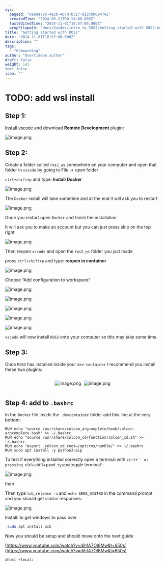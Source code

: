 ```yaml
---
sys:
  pageId: "89e0a78c-4e2b-4070-b327-d28cb0694742"
  createdTime: "2024-08-21T00:24:00.000Z"
  lastEditedTime: "2024-11-01T18:57:00.000Z"
  propFilepath: "docs/Guides/intro_to_ROS2/Getting started with ROS2.md"
title: "Getting started with ROS2"
date: "2024-11-01T18:57:00.000Z"
description: ""
tags:
  - "Onboarding"
author: "Overridden author"
draft: false
weight: 141
toc: false
icon: ""
---
```


# TODO: add wsl install

## Step 1:

[Install vscode](https://code.visualstudio.com/download) and download **Remote Development** plugin:

![image.png](https://prod-files-secure.s3.us-west-2.amazonaws.com/d518164a-d88e-44d1-a4ee-3adb3bd8bce0/efb52993-1881-4a40-b95e-6f020334f022/image.png?X-Amz-Algorithm=AWS4-HMAC-SHA256&X-Amz-Content-Sha256=UNSIGNED-PAYLOAD&X-Amz-Credential=ASIAZI2LB466T4TKKRPP%2F20250203%2Fus-west-2%2Fs3%2Faws4_request&X-Amz-Date=20250203T040946Z&X-Amz-Expires=3600&X-Amz-Security-Token=IQoJb3JpZ2luX2VjEPL%2F%2F%2F%2F%2F%2F%2F%2F%2F%2FwEaCXVzLXdlc3QtMiJHMEUCIQCxlCPOnNADvfQs%2BhAiO8TH8CWwOiWYfcJm0yzti20P8AIgI9%2FRq62NCmFTSNHpmZXPixS3ryYR2eMpGs5hjC%2BE5KkqiAQI%2B%2F%2F%2F%2F%2F%2F%2F%2F%2F%2F%2FARAAGgw2Mzc0MjMxODM4MDUiDBXtbi2lOXVAsXkq0ircA%2B56OyKrvuzvmAblhKQemHsl7I4ccmntertwqKWMYbIN61aqA3dTgRUqYtpCHrnnP5XuySrfLyIK54m6pTlNEJY0zjrFBccL3QvtfdN%2Bqx7GqXf43RP7v6Stgxr%2Blde7o90QuimkXBlBkZEU0kyqMeaXYVWXYCLwemXbAU1bONn40aQa5HNopurlk7gtEp%2F%2BDafvYDOE4y30mwiNgOFeyDhQnc%2Bj%2FIKJup%2FTINYn5k6IuZP268LnQbQZLZcULRkPLp1JooPB6inT%2Bo24kmgkjfbD6kAVHoe2Lt62qs7Sh6Jjy1vdrpUC5EDew9pHf6h3aEjy%2F8ACVUzCkA2X0YBXcUhSxeoK3Ri589Cp3R5XeniSADOMzmgZB80Obsr5jTFn%2FxQMULiCfXEYcRhEvunJdlh%2BjduZxURh7Ptu7oABACpKVZO0PoGDDY6AdNYJbjs%2FtmNEhYAOdDxN1qP9LERqhYGcfkfA%2FvRlpDzk4DqZDAhbEfkWhI82GuWMrkexK8WmSqjnSb6B0RLlFCLYlWhLTlRj56dDjiSt1rKCKJPzQmxuJAvmC6wzknSKRY2AsZu3%2FQzqiyKxD%2FWsnh00ElGjqYhMtwYh183FWCPy6QeN2JUQodnBxFvazb16I30lMLXAgL0GOqUBT2RTgY3VCq6l1e%2FjUb6cELC1dfBIzh2wAifG2o8yoquRMGOwGtL64rmW%2FtB7G7LL1qhRXJOldvcaR52CheX3VvPsaI%2FJcpdmsTEm3lxs12DvzjABxswxkMRBt%2BfH%2FawfoISTmQxZS9Y9cG8rEtysAQtz4gA7v2Gs1QkUJTxwvTMnwOwXbQkgJLp6G0b5qvlXRajMZceT2sqOGndopBECRpClnOqw&X-Amz-Signature=4f41d2b6079ce2869b27c9299dca84da95cad2ded60e194ecc996e181035eda4&X-Amz-SignedHeaders=host&x-id=GetObject)

## Step 2:

Create a folder called `ros2_ws` somewhere on your computer and open that folder in `vscode` by going to File → open folder 

`ctrl+shift+p` and type: **Install Docker**

![image.png](https://prod-files-secure.s3.us-west-2.amazonaws.com/d518164a-d88e-44d1-a4ee-3adb3bd8bce0/2269dc0e-1cd5-47ff-bceb-c04ad9b2eab0/image.png?X-Amz-Algorithm=AWS4-HMAC-SHA256&X-Amz-Content-Sha256=UNSIGNED-PAYLOAD&X-Amz-Credential=ASIAZI2LB466T4TKKRPP%2F20250203%2Fus-west-2%2Fs3%2Faws4_request&X-Amz-Date=20250203T040946Z&X-Amz-Expires=3600&X-Amz-Security-Token=IQoJb3JpZ2luX2VjEPL%2F%2F%2F%2F%2F%2F%2F%2F%2F%2FwEaCXVzLXdlc3QtMiJHMEUCIQCxlCPOnNADvfQs%2BhAiO8TH8CWwOiWYfcJm0yzti20P8AIgI9%2FRq62NCmFTSNHpmZXPixS3ryYR2eMpGs5hjC%2BE5KkqiAQI%2B%2F%2F%2F%2F%2F%2F%2F%2F%2F%2F%2FARAAGgw2Mzc0MjMxODM4MDUiDBXtbi2lOXVAsXkq0ircA%2B56OyKrvuzvmAblhKQemHsl7I4ccmntertwqKWMYbIN61aqA3dTgRUqYtpCHrnnP5XuySrfLyIK54m6pTlNEJY0zjrFBccL3QvtfdN%2Bqx7GqXf43RP7v6Stgxr%2Blde7o90QuimkXBlBkZEU0kyqMeaXYVWXYCLwemXbAU1bONn40aQa5HNopurlk7gtEp%2F%2BDafvYDOE4y30mwiNgOFeyDhQnc%2Bj%2FIKJup%2FTINYn5k6IuZP268LnQbQZLZcULRkPLp1JooPB6inT%2Bo24kmgkjfbD6kAVHoe2Lt62qs7Sh6Jjy1vdrpUC5EDew9pHf6h3aEjy%2F8ACVUzCkA2X0YBXcUhSxeoK3Ri589Cp3R5XeniSADOMzmgZB80Obsr5jTFn%2FxQMULiCfXEYcRhEvunJdlh%2BjduZxURh7Ptu7oABACpKVZO0PoGDDY6AdNYJbjs%2FtmNEhYAOdDxN1qP9LERqhYGcfkfA%2FvRlpDzk4DqZDAhbEfkWhI82GuWMrkexK8WmSqjnSb6B0RLlFCLYlWhLTlRj56dDjiSt1rKCKJPzQmxuJAvmC6wzknSKRY2AsZu3%2FQzqiyKxD%2FWsnh00ElGjqYhMtwYh183FWCPy6QeN2JUQodnBxFvazb16I30lMLXAgL0GOqUBT2RTgY3VCq6l1e%2FjUb6cELC1dfBIzh2wAifG2o8yoquRMGOwGtL64rmW%2FtB7G7LL1qhRXJOldvcaR52CheX3VvPsaI%2FJcpdmsTEm3lxs12DvzjABxswxkMRBt%2BfH%2FawfoISTmQxZS9Y9cG8rEtysAQtz4gA7v2Gs1QkUJTxwvTMnwOwXbQkgJLp6G0b5qvlXRajMZceT2sqOGndopBECRpClnOqw&X-Amz-Signature=01a3cd6e30915d6ed5b6b978f82c74e1fc5a79de01de4aa5cc7f94bdcd4e944b&X-Amz-SignedHeaders=host&x-id=GetObject)

The `Docker` install will take sometime and at the end it will ask you to restart

![image.png](https://prod-files-secure.s3.us-west-2.amazonaws.com/d518164a-d88e-44d1-a4ee-3adb3bd8bce0/ed233f78-be33-4b1f-b89c-9c346c0e961e/image.png?X-Amz-Algorithm=AWS4-HMAC-SHA256&X-Amz-Content-Sha256=UNSIGNED-PAYLOAD&X-Amz-Credential=ASIAZI2LB466T4TKKRPP%2F20250203%2Fus-west-2%2Fs3%2Faws4_request&X-Amz-Date=20250203T040946Z&X-Amz-Expires=3600&X-Amz-Security-Token=IQoJb3JpZ2luX2VjEPL%2F%2F%2F%2F%2F%2F%2F%2F%2F%2FwEaCXVzLXdlc3QtMiJHMEUCIQCxlCPOnNADvfQs%2BhAiO8TH8CWwOiWYfcJm0yzti20P8AIgI9%2FRq62NCmFTSNHpmZXPixS3ryYR2eMpGs5hjC%2BE5KkqiAQI%2B%2F%2F%2F%2F%2F%2F%2F%2F%2F%2F%2FARAAGgw2Mzc0MjMxODM4MDUiDBXtbi2lOXVAsXkq0ircA%2B56OyKrvuzvmAblhKQemHsl7I4ccmntertwqKWMYbIN61aqA3dTgRUqYtpCHrnnP5XuySrfLyIK54m6pTlNEJY0zjrFBccL3QvtfdN%2Bqx7GqXf43RP7v6Stgxr%2Blde7o90QuimkXBlBkZEU0kyqMeaXYVWXYCLwemXbAU1bONn40aQa5HNopurlk7gtEp%2F%2BDafvYDOE4y30mwiNgOFeyDhQnc%2Bj%2FIKJup%2FTINYn5k6IuZP268LnQbQZLZcULRkPLp1JooPB6inT%2Bo24kmgkjfbD6kAVHoe2Lt62qs7Sh6Jjy1vdrpUC5EDew9pHf6h3aEjy%2F8ACVUzCkA2X0YBXcUhSxeoK3Ri589Cp3R5XeniSADOMzmgZB80Obsr5jTFn%2FxQMULiCfXEYcRhEvunJdlh%2BjduZxURh7Ptu7oABACpKVZO0PoGDDY6AdNYJbjs%2FtmNEhYAOdDxN1qP9LERqhYGcfkfA%2FvRlpDzk4DqZDAhbEfkWhI82GuWMrkexK8WmSqjnSb6B0RLlFCLYlWhLTlRj56dDjiSt1rKCKJPzQmxuJAvmC6wzknSKRY2AsZu3%2FQzqiyKxD%2FWsnh00ElGjqYhMtwYh183FWCPy6QeN2JUQodnBxFvazb16I30lMLXAgL0GOqUBT2RTgY3VCq6l1e%2FjUb6cELC1dfBIzh2wAifG2o8yoquRMGOwGtL64rmW%2FtB7G7LL1qhRXJOldvcaR52CheX3VvPsaI%2FJcpdmsTEm3lxs12DvzjABxswxkMRBt%2BfH%2FawfoISTmQxZS9Y9cG8rEtysAQtz4gA7v2Gs1QkUJTxwvTMnwOwXbQkgJLp6G0b5qvlXRajMZceT2sqOGndopBECRpClnOqw&X-Amz-Signature=88746b73325445d0104c5a58f003b59460f6468578b696a5f223e94661d1132c&X-Amz-SignedHeaders=host&x-id=GetObject)

Once you restart open `Docker` and finish the installation

It will ask you to make an account but you can just press skip on the top right

![image.png](https://prod-files-secure.s3.us-west-2.amazonaws.com/d518164a-d88e-44d1-a4ee-3adb3bd8bce0/21010ad9-1659-4fd9-9f59-9932a09b2a3d/image.png?X-Amz-Algorithm=AWS4-HMAC-SHA256&X-Amz-Content-Sha256=UNSIGNED-PAYLOAD&X-Amz-Credential=ASIAZI2LB466T4TKKRPP%2F20250203%2Fus-west-2%2Fs3%2Faws4_request&X-Amz-Date=20250203T040946Z&X-Amz-Expires=3600&X-Amz-Security-Token=IQoJb3JpZ2luX2VjEPL%2F%2F%2F%2F%2F%2F%2F%2F%2F%2FwEaCXVzLXdlc3QtMiJHMEUCIQCxlCPOnNADvfQs%2BhAiO8TH8CWwOiWYfcJm0yzti20P8AIgI9%2FRq62NCmFTSNHpmZXPixS3ryYR2eMpGs5hjC%2BE5KkqiAQI%2B%2F%2F%2F%2F%2F%2F%2F%2F%2F%2F%2FARAAGgw2Mzc0MjMxODM4MDUiDBXtbi2lOXVAsXkq0ircA%2B56OyKrvuzvmAblhKQemHsl7I4ccmntertwqKWMYbIN61aqA3dTgRUqYtpCHrnnP5XuySrfLyIK54m6pTlNEJY0zjrFBccL3QvtfdN%2Bqx7GqXf43RP7v6Stgxr%2Blde7o90QuimkXBlBkZEU0kyqMeaXYVWXYCLwemXbAU1bONn40aQa5HNopurlk7gtEp%2F%2BDafvYDOE4y30mwiNgOFeyDhQnc%2Bj%2FIKJup%2FTINYn5k6IuZP268LnQbQZLZcULRkPLp1JooPB6inT%2Bo24kmgkjfbD6kAVHoe2Lt62qs7Sh6Jjy1vdrpUC5EDew9pHf6h3aEjy%2F8ACVUzCkA2X0YBXcUhSxeoK3Ri589Cp3R5XeniSADOMzmgZB80Obsr5jTFn%2FxQMULiCfXEYcRhEvunJdlh%2BjduZxURh7Ptu7oABACpKVZO0PoGDDY6AdNYJbjs%2FtmNEhYAOdDxN1qP9LERqhYGcfkfA%2FvRlpDzk4DqZDAhbEfkWhI82GuWMrkexK8WmSqjnSb6B0RLlFCLYlWhLTlRj56dDjiSt1rKCKJPzQmxuJAvmC6wzknSKRY2AsZu3%2FQzqiyKxD%2FWsnh00ElGjqYhMtwYh183FWCPy6QeN2JUQodnBxFvazb16I30lMLXAgL0GOqUBT2RTgY3VCq6l1e%2FjUb6cELC1dfBIzh2wAifG2o8yoquRMGOwGtL64rmW%2FtB7G7LL1qhRXJOldvcaR52CheX3VvPsaI%2FJcpdmsTEm3lxs12DvzjABxswxkMRBt%2BfH%2FawfoISTmQxZS9Y9cG8rEtysAQtz4gA7v2Gs1QkUJTxwvTMnwOwXbQkgJLp6G0b5qvlXRajMZceT2sqOGndopBECRpClnOqw&X-Amz-Signature=825cecb2d843a8a2d52b777af75365145a1117a0f4374c64cc5bd44f6d3d82b5&X-Amz-SignedHeaders=host&x-id=GetObject)

Then reopen `vscode` and open the `ros2_ws` folder you just made

press `ctrl+shift+p` and type: **reopen in container**

![image.png](https://prod-files-secure.s3.us-west-2.amazonaws.com/d518164a-d88e-44d1-a4ee-3adb3bd8bce0/4e93b8c2-41ad-488c-8095-c74205196118/image.png?X-Amz-Algorithm=AWS4-HMAC-SHA256&X-Amz-Content-Sha256=UNSIGNED-PAYLOAD&X-Amz-Credential=ASIAZI2LB466T4TKKRPP%2F20250203%2Fus-west-2%2Fs3%2Faws4_request&X-Amz-Date=20250203T040946Z&X-Amz-Expires=3600&X-Amz-Security-Token=IQoJb3JpZ2luX2VjEPL%2F%2F%2F%2F%2F%2F%2F%2F%2F%2FwEaCXVzLXdlc3QtMiJHMEUCIQCxlCPOnNADvfQs%2BhAiO8TH8CWwOiWYfcJm0yzti20P8AIgI9%2FRq62NCmFTSNHpmZXPixS3ryYR2eMpGs5hjC%2BE5KkqiAQI%2B%2F%2F%2F%2F%2F%2F%2F%2F%2F%2F%2FARAAGgw2Mzc0MjMxODM4MDUiDBXtbi2lOXVAsXkq0ircA%2B56OyKrvuzvmAblhKQemHsl7I4ccmntertwqKWMYbIN61aqA3dTgRUqYtpCHrnnP5XuySrfLyIK54m6pTlNEJY0zjrFBccL3QvtfdN%2Bqx7GqXf43RP7v6Stgxr%2Blde7o90QuimkXBlBkZEU0kyqMeaXYVWXYCLwemXbAU1bONn40aQa5HNopurlk7gtEp%2F%2BDafvYDOE4y30mwiNgOFeyDhQnc%2Bj%2FIKJup%2FTINYn5k6IuZP268LnQbQZLZcULRkPLp1JooPB6inT%2Bo24kmgkjfbD6kAVHoe2Lt62qs7Sh6Jjy1vdrpUC5EDew9pHf6h3aEjy%2F8ACVUzCkA2X0YBXcUhSxeoK3Ri589Cp3R5XeniSADOMzmgZB80Obsr5jTFn%2FxQMULiCfXEYcRhEvunJdlh%2BjduZxURh7Ptu7oABACpKVZO0PoGDDY6AdNYJbjs%2FtmNEhYAOdDxN1qP9LERqhYGcfkfA%2FvRlpDzk4DqZDAhbEfkWhI82GuWMrkexK8WmSqjnSb6B0RLlFCLYlWhLTlRj56dDjiSt1rKCKJPzQmxuJAvmC6wzknSKRY2AsZu3%2FQzqiyKxD%2FWsnh00ElGjqYhMtwYh183FWCPy6QeN2JUQodnBxFvazb16I30lMLXAgL0GOqUBT2RTgY3VCq6l1e%2FjUb6cELC1dfBIzh2wAifG2o8yoquRMGOwGtL64rmW%2FtB7G7LL1qhRXJOldvcaR52CheX3VvPsaI%2FJcpdmsTEm3lxs12DvzjABxswxkMRBt%2BfH%2FawfoISTmQxZS9Y9cG8rEtysAQtz4gA7v2Gs1QkUJTxwvTMnwOwXbQkgJLp6G0b5qvlXRajMZceT2sqOGndopBECRpClnOqw&X-Amz-Signature=7e9dda8835beafc6ab7dbacc789ba7e286525caabbeaa8698da7e33a09a59ec5&X-Amz-SignedHeaders=host&x-id=GetObject)

Choose “Add configuration to workspace”

![image.png](https://prod-files-secure.s3.us-west-2.amazonaws.com/d518164a-d88e-44d1-a4ee-3adb3bd8bce0/9560b282-5060-4989-ba37-97e7b2c22476/image.png?X-Amz-Algorithm=AWS4-HMAC-SHA256&X-Amz-Content-Sha256=UNSIGNED-PAYLOAD&X-Amz-Credential=ASIAZI2LB466T4TKKRPP%2F20250203%2Fus-west-2%2Fs3%2Faws4_request&X-Amz-Date=20250203T040946Z&X-Amz-Expires=3600&X-Amz-Security-Token=IQoJb3JpZ2luX2VjEPL%2F%2F%2F%2F%2F%2F%2F%2F%2F%2FwEaCXVzLXdlc3QtMiJHMEUCIQCxlCPOnNADvfQs%2BhAiO8TH8CWwOiWYfcJm0yzti20P8AIgI9%2FRq62NCmFTSNHpmZXPixS3ryYR2eMpGs5hjC%2BE5KkqiAQI%2B%2F%2F%2F%2F%2F%2F%2F%2F%2F%2F%2FARAAGgw2Mzc0MjMxODM4MDUiDBXtbi2lOXVAsXkq0ircA%2B56OyKrvuzvmAblhKQemHsl7I4ccmntertwqKWMYbIN61aqA3dTgRUqYtpCHrnnP5XuySrfLyIK54m6pTlNEJY0zjrFBccL3QvtfdN%2Bqx7GqXf43RP7v6Stgxr%2Blde7o90QuimkXBlBkZEU0kyqMeaXYVWXYCLwemXbAU1bONn40aQa5HNopurlk7gtEp%2F%2BDafvYDOE4y30mwiNgOFeyDhQnc%2Bj%2FIKJup%2FTINYn5k6IuZP268LnQbQZLZcULRkPLp1JooPB6inT%2Bo24kmgkjfbD6kAVHoe2Lt62qs7Sh6Jjy1vdrpUC5EDew9pHf6h3aEjy%2F8ACVUzCkA2X0YBXcUhSxeoK3Ri589Cp3R5XeniSADOMzmgZB80Obsr5jTFn%2FxQMULiCfXEYcRhEvunJdlh%2BjduZxURh7Ptu7oABACpKVZO0PoGDDY6AdNYJbjs%2FtmNEhYAOdDxN1qP9LERqhYGcfkfA%2FvRlpDzk4DqZDAhbEfkWhI82GuWMrkexK8WmSqjnSb6B0RLlFCLYlWhLTlRj56dDjiSt1rKCKJPzQmxuJAvmC6wzknSKRY2AsZu3%2FQzqiyKxD%2FWsnh00ElGjqYhMtwYh183FWCPy6QeN2JUQodnBxFvazb16I30lMLXAgL0GOqUBT2RTgY3VCq6l1e%2FjUb6cELC1dfBIzh2wAifG2o8yoquRMGOwGtL64rmW%2FtB7G7LL1qhRXJOldvcaR52CheX3VvPsaI%2FJcpdmsTEm3lxs12DvzjABxswxkMRBt%2BfH%2FawfoISTmQxZS9Y9cG8rEtysAQtz4gA7v2Gs1QkUJTxwvTMnwOwXbQkgJLp6G0b5qvlXRajMZceT2sqOGndopBECRpClnOqw&X-Amz-Signature=b98acb5c7e6b04f56843a7fda07775207016cf53b0dcf3255735f8c1b56b5cf5&X-Amz-SignedHeaders=host&x-id=GetObject)

![image.png](https://prod-files-secure.s3.us-west-2.amazonaws.com/d518164a-d88e-44d1-a4ee-3adb3bd8bce0/2ee63f81-886b-48e8-a553-dc6e5eac99e4/image.png?X-Amz-Algorithm=AWS4-HMAC-SHA256&X-Amz-Content-Sha256=UNSIGNED-PAYLOAD&X-Amz-Credential=ASIAZI2LB466T4TKKRPP%2F20250203%2Fus-west-2%2Fs3%2Faws4_request&X-Amz-Date=20250203T040946Z&X-Amz-Expires=3600&X-Amz-Security-Token=IQoJb3JpZ2luX2VjEPL%2F%2F%2F%2F%2F%2F%2F%2F%2F%2FwEaCXVzLXdlc3QtMiJHMEUCIQCxlCPOnNADvfQs%2BhAiO8TH8CWwOiWYfcJm0yzti20P8AIgI9%2FRq62NCmFTSNHpmZXPixS3ryYR2eMpGs5hjC%2BE5KkqiAQI%2B%2F%2F%2F%2F%2F%2F%2F%2F%2F%2F%2FARAAGgw2Mzc0MjMxODM4MDUiDBXtbi2lOXVAsXkq0ircA%2B56OyKrvuzvmAblhKQemHsl7I4ccmntertwqKWMYbIN61aqA3dTgRUqYtpCHrnnP5XuySrfLyIK54m6pTlNEJY0zjrFBccL3QvtfdN%2Bqx7GqXf43RP7v6Stgxr%2Blde7o90QuimkXBlBkZEU0kyqMeaXYVWXYCLwemXbAU1bONn40aQa5HNopurlk7gtEp%2F%2BDafvYDOE4y30mwiNgOFeyDhQnc%2Bj%2FIKJup%2FTINYn5k6IuZP268LnQbQZLZcULRkPLp1JooPB6inT%2Bo24kmgkjfbD6kAVHoe2Lt62qs7Sh6Jjy1vdrpUC5EDew9pHf6h3aEjy%2F8ACVUzCkA2X0YBXcUhSxeoK3Ri589Cp3R5XeniSADOMzmgZB80Obsr5jTFn%2FxQMULiCfXEYcRhEvunJdlh%2BjduZxURh7Ptu7oABACpKVZO0PoGDDY6AdNYJbjs%2FtmNEhYAOdDxN1qP9LERqhYGcfkfA%2FvRlpDzk4DqZDAhbEfkWhI82GuWMrkexK8WmSqjnSb6B0RLlFCLYlWhLTlRj56dDjiSt1rKCKJPzQmxuJAvmC6wzknSKRY2AsZu3%2FQzqiyKxD%2FWsnh00ElGjqYhMtwYh183FWCPy6QeN2JUQodnBxFvazb16I30lMLXAgL0GOqUBT2RTgY3VCq6l1e%2FjUb6cELC1dfBIzh2wAifG2o8yoquRMGOwGtL64rmW%2FtB7G7LL1qhRXJOldvcaR52CheX3VvPsaI%2FJcpdmsTEm3lxs12DvzjABxswxkMRBt%2BfH%2FawfoISTmQxZS9Y9cG8rEtysAQtz4gA7v2Gs1QkUJTxwvTMnwOwXbQkgJLp6G0b5qvlXRajMZceT2sqOGndopBECRpClnOqw&X-Amz-Signature=19197cb4a02d0c6589e2d12fb556ffa98ba74c685112c2af050178ae58a5111f&X-Amz-SignedHeaders=host&x-id=GetObject)

![image.png](https://prod-files-secure.s3.us-west-2.amazonaws.com/d518164a-d88e-44d1-a4ee-3adb3bd8bce0/ae1580b2-b048-407e-aed9-b584224a7a04/image.png?X-Amz-Algorithm=AWS4-HMAC-SHA256&X-Amz-Content-Sha256=UNSIGNED-PAYLOAD&X-Amz-Credential=ASIAZI2LB466T4TKKRPP%2F20250203%2Fus-west-2%2Fs3%2Faws4_request&X-Amz-Date=20250203T040946Z&X-Amz-Expires=3600&X-Amz-Security-Token=IQoJb3JpZ2luX2VjEPL%2F%2F%2F%2F%2F%2F%2F%2F%2F%2FwEaCXVzLXdlc3QtMiJHMEUCIQCxlCPOnNADvfQs%2BhAiO8TH8CWwOiWYfcJm0yzti20P8AIgI9%2FRq62NCmFTSNHpmZXPixS3ryYR2eMpGs5hjC%2BE5KkqiAQI%2B%2F%2F%2F%2F%2F%2F%2F%2F%2F%2F%2FARAAGgw2Mzc0MjMxODM4MDUiDBXtbi2lOXVAsXkq0ircA%2B56OyKrvuzvmAblhKQemHsl7I4ccmntertwqKWMYbIN61aqA3dTgRUqYtpCHrnnP5XuySrfLyIK54m6pTlNEJY0zjrFBccL3QvtfdN%2Bqx7GqXf43RP7v6Stgxr%2Blde7o90QuimkXBlBkZEU0kyqMeaXYVWXYCLwemXbAU1bONn40aQa5HNopurlk7gtEp%2F%2BDafvYDOE4y30mwiNgOFeyDhQnc%2Bj%2FIKJup%2FTINYn5k6IuZP268LnQbQZLZcULRkPLp1JooPB6inT%2Bo24kmgkjfbD6kAVHoe2Lt62qs7Sh6Jjy1vdrpUC5EDew9pHf6h3aEjy%2F8ACVUzCkA2X0YBXcUhSxeoK3Ri589Cp3R5XeniSADOMzmgZB80Obsr5jTFn%2FxQMULiCfXEYcRhEvunJdlh%2BjduZxURh7Ptu7oABACpKVZO0PoGDDY6AdNYJbjs%2FtmNEhYAOdDxN1qP9LERqhYGcfkfA%2FvRlpDzk4DqZDAhbEfkWhI82GuWMrkexK8WmSqjnSb6B0RLlFCLYlWhLTlRj56dDjiSt1rKCKJPzQmxuJAvmC6wzknSKRY2AsZu3%2FQzqiyKxD%2FWsnh00ElGjqYhMtwYh183FWCPy6QeN2JUQodnBxFvazb16I30lMLXAgL0GOqUBT2RTgY3VCq6l1e%2FjUb6cELC1dfBIzh2wAifG2o8yoquRMGOwGtL64rmW%2FtB7G7LL1qhRXJOldvcaR52CheX3VvPsaI%2FJcpdmsTEm3lxs12DvzjABxswxkMRBt%2BfH%2FawfoISTmQxZS9Y9cG8rEtysAQtz4gA7v2Gs1QkUJTxwvTMnwOwXbQkgJLp6G0b5qvlXRajMZceT2sqOGndopBECRpClnOqw&X-Amz-Signature=93ae84f075462aa20a961b43214173a8825c6c8939d1b02c0cdbe7775d91c994&X-Amz-SignedHeaders=host&x-id=GetObject)

![image.png](https://prod-files-secure.s3.us-west-2.amazonaws.com/d518164a-d88e-44d1-a4ee-3adb3bd8bce0/53255b28-f75e-430f-b9e3-c0ac8577e42b/image.png?X-Amz-Algorithm=AWS4-HMAC-SHA256&X-Amz-Content-Sha256=UNSIGNED-PAYLOAD&X-Amz-Credential=ASIAZI2LB466T4TKKRPP%2F20250203%2Fus-west-2%2Fs3%2Faws4_request&X-Amz-Date=20250203T040946Z&X-Amz-Expires=3600&X-Amz-Security-Token=IQoJb3JpZ2luX2VjEPL%2F%2F%2F%2F%2F%2F%2F%2F%2F%2FwEaCXVzLXdlc3QtMiJHMEUCIQCxlCPOnNADvfQs%2BhAiO8TH8CWwOiWYfcJm0yzti20P8AIgI9%2FRq62NCmFTSNHpmZXPixS3ryYR2eMpGs5hjC%2BE5KkqiAQI%2B%2F%2F%2F%2F%2F%2F%2F%2F%2F%2F%2FARAAGgw2Mzc0MjMxODM4MDUiDBXtbi2lOXVAsXkq0ircA%2B56OyKrvuzvmAblhKQemHsl7I4ccmntertwqKWMYbIN61aqA3dTgRUqYtpCHrnnP5XuySrfLyIK54m6pTlNEJY0zjrFBccL3QvtfdN%2Bqx7GqXf43RP7v6Stgxr%2Blde7o90QuimkXBlBkZEU0kyqMeaXYVWXYCLwemXbAU1bONn40aQa5HNopurlk7gtEp%2F%2BDafvYDOE4y30mwiNgOFeyDhQnc%2Bj%2FIKJup%2FTINYn5k6IuZP268LnQbQZLZcULRkPLp1JooPB6inT%2Bo24kmgkjfbD6kAVHoe2Lt62qs7Sh6Jjy1vdrpUC5EDew9pHf6h3aEjy%2F8ACVUzCkA2X0YBXcUhSxeoK3Ri589Cp3R5XeniSADOMzmgZB80Obsr5jTFn%2FxQMULiCfXEYcRhEvunJdlh%2BjduZxURh7Ptu7oABACpKVZO0PoGDDY6AdNYJbjs%2FtmNEhYAOdDxN1qP9LERqhYGcfkfA%2FvRlpDzk4DqZDAhbEfkWhI82GuWMrkexK8WmSqjnSb6B0RLlFCLYlWhLTlRj56dDjiSt1rKCKJPzQmxuJAvmC6wzknSKRY2AsZu3%2FQzqiyKxD%2FWsnh00ElGjqYhMtwYh183FWCPy6QeN2JUQodnBxFvazb16I30lMLXAgL0GOqUBT2RTgY3VCq6l1e%2FjUb6cELC1dfBIzh2wAifG2o8yoquRMGOwGtL64rmW%2FtB7G7LL1qhRXJOldvcaR52CheX3VvPsaI%2FJcpdmsTEm3lxs12DvzjABxswxkMRBt%2BfH%2FawfoISTmQxZS9Y9cG8rEtysAQtz4gA7v2Gs1QkUJTxwvTMnwOwXbQkgJLp6G0b5qvlXRajMZceT2sqOGndopBECRpClnOqw&X-Amz-Signature=cfc444a7f4cf2d68edf783f782ff187318238b40f1f7c4f805ec7ec268642c8b&X-Amz-SignedHeaders=host&x-id=GetObject)

![image.png](https://prod-files-secure.s3.us-west-2.amazonaws.com/d518164a-d88e-44d1-a4ee-3adb3bd8bce0/7c562767-5af9-4ffb-97d1-327bcdf4ee00/image.png?X-Amz-Algorithm=AWS4-HMAC-SHA256&X-Amz-Content-Sha256=UNSIGNED-PAYLOAD&X-Amz-Credential=ASIAZI2LB466T4TKKRPP%2F20250203%2Fus-west-2%2Fs3%2Faws4_request&X-Amz-Date=20250203T040946Z&X-Amz-Expires=3600&X-Amz-Security-Token=IQoJb3JpZ2luX2VjEPL%2F%2F%2F%2F%2F%2F%2F%2F%2F%2FwEaCXVzLXdlc3QtMiJHMEUCIQCxlCPOnNADvfQs%2BhAiO8TH8CWwOiWYfcJm0yzti20P8AIgI9%2FRq62NCmFTSNHpmZXPixS3ryYR2eMpGs5hjC%2BE5KkqiAQI%2B%2F%2F%2F%2F%2F%2F%2F%2F%2F%2F%2FARAAGgw2Mzc0MjMxODM4MDUiDBXtbi2lOXVAsXkq0ircA%2B56OyKrvuzvmAblhKQemHsl7I4ccmntertwqKWMYbIN61aqA3dTgRUqYtpCHrnnP5XuySrfLyIK54m6pTlNEJY0zjrFBccL3QvtfdN%2Bqx7GqXf43RP7v6Stgxr%2Blde7o90QuimkXBlBkZEU0kyqMeaXYVWXYCLwemXbAU1bONn40aQa5HNopurlk7gtEp%2F%2BDafvYDOE4y30mwiNgOFeyDhQnc%2Bj%2FIKJup%2FTINYn5k6IuZP268LnQbQZLZcULRkPLp1JooPB6inT%2Bo24kmgkjfbD6kAVHoe2Lt62qs7Sh6Jjy1vdrpUC5EDew9pHf6h3aEjy%2F8ACVUzCkA2X0YBXcUhSxeoK3Ri589Cp3R5XeniSADOMzmgZB80Obsr5jTFn%2FxQMULiCfXEYcRhEvunJdlh%2BjduZxURh7Ptu7oABACpKVZO0PoGDDY6AdNYJbjs%2FtmNEhYAOdDxN1qP9LERqhYGcfkfA%2FvRlpDzk4DqZDAhbEfkWhI82GuWMrkexK8WmSqjnSb6B0RLlFCLYlWhLTlRj56dDjiSt1rKCKJPzQmxuJAvmC6wzknSKRY2AsZu3%2FQzqiyKxD%2FWsnh00ElGjqYhMtwYh183FWCPy6QeN2JUQodnBxFvazb16I30lMLXAgL0GOqUBT2RTgY3VCq6l1e%2FjUb6cELC1dfBIzh2wAifG2o8yoquRMGOwGtL64rmW%2FtB7G7LL1qhRXJOldvcaR52CheX3VvPsaI%2FJcpdmsTEm3lxs12DvzjABxswxkMRBt%2BfH%2FawfoISTmQxZS9Y9cG8rEtysAQtz4gA7v2Gs1QkUJTxwvTMnwOwXbQkgJLp6G0b5qvlXRajMZceT2sqOGndopBECRpClnOqw&X-Amz-Signature=7d3c55a2c99378cd4ddd0ac048e1a69fafca60cc74b1394609267e91809e6f80&X-Amz-SignedHeaders=host&x-id=GetObject)

`vscode` will now install `ROS2` onto your computer so this may take some time.

## Step 3:

Once `ROS2` has installed inside your `dev-container` I recommend you install these two plugins:

<div style="display: flex;flex-direction: row; column-gap:10px; max-width: 630px;justify-content: center;">
<div>

![image.png](https://prod-files-secure.s3.us-west-2.amazonaws.com/d518164a-d88e-44d1-a4ee-3adb3bd8bce0/3fc3d550-5a54-4ba1-ba6b-faa01cdb7369/image.png?X-Amz-Algorithm=AWS4-HMAC-SHA256&X-Amz-Content-Sha256=UNSIGNED-PAYLOAD&X-Amz-Credential=ASIAZI2LB466RSZQUCJS%2F20250203%2Fus-west-2%2Fs3%2Faws4_request&X-Amz-Date=20250203T040948Z&X-Amz-Expires=3600&X-Amz-Security-Token=IQoJb3JpZ2luX2VjEPL%2F%2F%2F%2F%2F%2F%2F%2F%2F%2FwEaCXVzLXdlc3QtMiJHMEUCIQDMrQTzZvUrFLEtLPDler8ckRDaDEJa2%2BXl7ILDvwOioQIgfu99EnfmAxbFuqp7JjEFqUg9UQQ1RiWR3aErWaJYm2kqiAQI%2B%2F%2F%2F%2F%2F%2F%2F%2F%2F%2F%2FARAAGgw2Mzc0MjMxODM4MDUiDLeK3BniuNUwsGLLzSrcA1WqKY6EgJpgVNgtZWD0STmC87giKHQFA9ZUKfz4q8Hp7gkmy0jaqOeAzUrm%2Bd3F8M7VoIUj8o1ysd03erURkUnaxGxM3IfKpe8DJ01Kpiew0J4ZJVA6REH0f4u9KMwmkc%2Bt3tsrrc8%2Fe506k%2BTJvii%2BPxKH3eeLYzweI0znpFM2XRmVwnwUDZzlMz5fWfSXj5EXOmQydRn%2FTrkmTmRLPFDh4btgoRxfoc%2FoTXH5s3ghq9UVcAIbbJShy1Kyf8XA1lyTg1H7g9F9oJdvdwXVYnDyaD%2FQMCL7yFHqAywRiGbZflN8t7Aqnb14%2FQr%2BQVrpxg78053A9psN1LScGNfHKaQL7cOGCDNhHry5ADnnm8T3T9mNhyq4B2bdcAVZokhzaiPfpC6hCfxTC4nZl4WxdM4W13ND5jTfQtk%2B9pCwByYIPWYkIcCFZX09O5y5x3mJxairTxMPpAD9XCkQLYoPTWyY5iHCIdjecxtHQ%2BvhovINTbbqiHr4rZ6QM9%2BywjDm6TMBS2uvQClaI2gveCnHAWnOeeYeScts8Q7OuWVRmiO4yx%2F7JxkhL4fyeOcQRnkpsNiYgnduYigAf5N5i1%2BmDi9VPHE00%2BHjpWV%2FUJeTdtrJXCxqAI%2BCMhxK7qO5MLbAgL0GOqUBjEiBWp2daEb76THthxtAHZCCB1GBYRBzMrFwWr2uiC23odxyEVy%2FcF%2BXLiOkel7EmB6Ru%2B87X3y9jGYCebSkxoWmAXD5Mu7UXX4lV0DnCT5rMZTMyLkKaRhwnM6Zg8MMIpJ%2Fz8IKcr9agtZoVq3Iy%2BW%2FOvHr13KOmNdHqwg6RQ1PvhxJCsP0AUP3zsTnkkGttkeI3AavGsZFDpeR9UUBQSYNx7E0&X-Amz-Signature=224dd3961fc9dc2bceb97c6cd03fcae8be0ca994110cde119e20f7ac8434a2c9&X-Amz-SignedHeaders=host&x-id=GetObject)

</div>
<div>

![image.png](https://prod-files-secure.s3.us-west-2.amazonaws.com/d518164a-d88e-44d1-a4ee-3adb3bd8bce0/d994cc66-13c2-4093-a5a3-f84cf4601a82/image.png?X-Amz-Algorithm=AWS4-HMAC-SHA256&X-Amz-Content-Sha256=UNSIGNED-PAYLOAD&X-Amz-Credential=ASIAZI2LB4667EZ24GY2%2F20250203%2Fus-west-2%2Fs3%2Faws4_request&X-Amz-Date=20250203T040948Z&X-Amz-Expires=3600&X-Amz-Security-Token=IQoJb3JpZ2luX2VjEPL%2F%2F%2F%2F%2F%2F%2F%2F%2F%2FwEaCXVzLXdlc3QtMiJHMEUCIQCGAPp0TRI58ucBNnkx4z2JIjADFkH8Idkdu6ygqZlH4wIgYrWSJIsrEjb9VdTOSvdN2Zm%2B4%2BftgCTrtj5B2OvtTBoqiAQI%2B%2F%2F%2F%2F%2F%2F%2F%2F%2F%2F%2FARAAGgw2Mzc0MjMxODM4MDUiDPYf9GqhVlA8ACI%2BPCrcA2gthV7SmmJMm2f2qtbofdL%2FT4aiSlAeAnk8gUZTvUFkhnPZX4%2FqRZXUka8rBms2xsl%2BqGG8eDR4rYMBvFZcTguIX3fKfX0GFsG%2F8m58CJBSfP9Y9m6LjEV4pQcQE5hLnVX43yv4xviph3sIPWBDkVmDjkHP1dpSwlVo%2BLc0YvIj3GzsP01YzT6A9gJGzpeivyIKQ1km6EPrJ%2F9KHoLBB74md12ZldJDAieWR9mDoVzr5gdhwThn8%2FSx5HSSuhgcYcABOReYqO09NTDlopUtIBf6YTWyZPGIU7g1kndJKuSNG26rf5AYzb6McseOdRmQ%2Ff5kvV6wkIaaguNrvV2457wz1u58QzmkKgfaLn5FzohT%2Fnt05rnN52Iv4t2oi6%2FCsgsPzl96pL6pIr3AVuL28N%2B%2BVHxLQz8E9Xghe7%2FMgypHu2aRvz4XGEAlMq4JCA30iod8pzabDt7zuMucYTiTVx8Vch55Rgcnr4NOFe4QOz7U%2FMmTJP%2FRvhXN7IjBRZm%2Bbjl6DNksea2DclbWtlRndWy8COfTxc3RAra2m2u0Lw68urx4vSrIwAhAB6w8uadmdULPYtYdxTe%2BuatsBdu8wYYEvbdkvbbM5heqbisrxLvF77HyI2%2F2AK7mLpD3MJzBgL0GOqUB6ZBGDZAEgcW9X%2Fba3JpKnLeCXTRyxVK%2BtZGCPpEnV6tj8tPu6ca4AR1hRV1WsiER0%2BbmJQCy8ilZrRTuWgNw51FI5ylnzQ6Qo3pzocjX0gb1Vw7UOyMr8%2FN3DwFGJrceT%2F1K6soDGN7mbh81z7GBBqi3QRZgpoloperfqfhnKYocVa5sF85Gam%2FLELp2azYpt4iqdlmptvqxMEiPJdY67Ea4dWbh&X-Amz-Signature=e387f46f46df05bceaeb0da4824ad7d642dd42c833ba52295e6ce22485247d45&X-Amz-SignedHeaders=host&x-id=GetObject)

</div>
</div>

## Step 4: add to `.bashrc`

In the `Docker` file inside the `.devcontainer` folder add this line at the very bottom: 

```docker
RUN echo "source /usr/share/colcon_argcomplete/hook/colcon-argcomplete.bash" >> ~/.bashrc
RUN echo "source /usr/share/colcon_cd/function/colcon_cd.sh" >> ~/.bashrc
RUN echo "export _colcon_cd_root=/opt/ros/humble/" >> ~/.bashrc
RUN sudo apt install -y python3-pip 
```

To test if everything installed correctly open a terminal with `ctrl+`` or pressing `ctrl+shift+p` and typing `toggle terminal`:

![image.png](https://prod-files-secure.s3.us-west-2.amazonaws.com/d518164a-d88e-44d1-a4ee-3adb3bd8bce0/6a4943d8-b04e-4c02-9a58-775f3384d1a5/image.png?X-Amz-Algorithm=AWS4-HMAC-SHA256&X-Amz-Content-Sha256=UNSIGNED-PAYLOAD&X-Amz-Credential=ASIAZI2LB466T4TKKRPP%2F20250203%2Fus-west-2%2Fs3%2Faws4_request&X-Amz-Date=20250203T040946Z&X-Amz-Expires=3600&X-Amz-Security-Token=IQoJb3JpZ2luX2VjEPL%2F%2F%2F%2F%2F%2F%2F%2F%2F%2FwEaCXVzLXdlc3QtMiJHMEUCIQCxlCPOnNADvfQs%2BhAiO8TH8CWwOiWYfcJm0yzti20P8AIgI9%2FRq62NCmFTSNHpmZXPixS3ryYR2eMpGs5hjC%2BE5KkqiAQI%2B%2F%2F%2F%2F%2F%2F%2F%2F%2F%2F%2FARAAGgw2Mzc0MjMxODM4MDUiDBXtbi2lOXVAsXkq0ircA%2B56OyKrvuzvmAblhKQemHsl7I4ccmntertwqKWMYbIN61aqA3dTgRUqYtpCHrnnP5XuySrfLyIK54m6pTlNEJY0zjrFBccL3QvtfdN%2Bqx7GqXf43RP7v6Stgxr%2Blde7o90QuimkXBlBkZEU0kyqMeaXYVWXYCLwemXbAU1bONn40aQa5HNopurlk7gtEp%2F%2BDafvYDOE4y30mwiNgOFeyDhQnc%2Bj%2FIKJup%2FTINYn5k6IuZP268LnQbQZLZcULRkPLp1JooPB6inT%2Bo24kmgkjfbD6kAVHoe2Lt62qs7Sh6Jjy1vdrpUC5EDew9pHf6h3aEjy%2F8ACVUzCkA2X0YBXcUhSxeoK3Ri589Cp3R5XeniSADOMzmgZB80Obsr5jTFn%2FxQMULiCfXEYcRhEvunJdlh%2BjduZxURh7Ptu7oABACpKVZO0PoGDDY6AdNYJbjs%2FtmNEhYAOdDxN1qP9LERqhYGcfkfA%2FvRlpDzk4DqZDAhbEfkWhI82GuWMrkexK8WmSqjnSb6B0RLlFCLYlWhLTlRj56dDjiSt1rKCKJPzQmxuJAvmC6wzknSKRY2AsZu3%2FQzqiyKxD%2FWsnh00ElGjqYhMtwYh183FWCPy6QeN2JUQodnBxFvazb16I30lMLXAgL0GOqUBT2RTgY3VCq6l1e%2FjUb6cELC1dfBIzh2wAifG2o8yoquRMGOwGtL64rmW%2FtB7G7LL1qhRXJOldvcaR52CheX3VvPsaI%2FJcpdmsTEm3lxs12DvzjABxswxkMRBt%2BfH%2FawfoISTmQxZS9Y9cG8rEtysAQtz4gA7v2Gs1QkUJTxwvTMnwOwXbQkgJLp6G0b5qvlXRajMZceT2sqOGndopBECRpClnOqw&X-Amz-Signature=c08160fb148947054cc95dec4301f8550cd5f9f8d69339b39b05343d5cbc3000&X-Amz-SignedHeaders=host&x-id=GetObject)

then 

Then type `lsb_release -a` and `echo $ROS_DISTRO` in the command prompt and you should get similar responses:

![image.png](https://prod-files-secure.s3.us-west-2.amazonaws.com/d518164a-d88e-44d1-a4ee-3adb3bd8bce0/3e635dec-a805-4e85-8b9e-d000e5b71a4e/image.png?X-Amz-Algorithm=AWS4-HMAC-SHA256&X-Amz-Content-Sha256=UNSIGNED-PAYLOAD&X-Amz-Credential=ASIAZI2LB466T4TKKRPP%2F20250203%2Fus-west-2%2Fs3%2Faws4_request&X-Amz-Date=20250203T040946Z&X-Amz-Expires=3600&X-Amz-Security-Token=IQoJb3JpZ2luX2VjEPL%2F%2F%2F%2F%2F%2F%2F%2F%2F%2FwEaCXVzLXdlc3QtMiJHMEUCIQCxlCPOnNADvfQs%2BhAiO8TH8CWwOiWYfcJm0yzti20P8AIgI9%2FRq62NCmFTSNHpmZXPixS3ryYR2eMpGs5hjC%2BE5KkqiAQI%2B%2F%2F%2F%2F%2F%2F%2F%2F%2F%2F%2FARAAGgw2Mzc0MjMxODM4MDUiDBXtbi2lOXVAsXkq0ircA%2B56OyKrvuzvmAblhKQemHsl7I4ccmntertwqKWMYbIN61aqA3dTgRUqYtpCHrnnP5XuySrfLyIK54m6pTlNEJY0zjrFBccL3QvtfdN%2Bqx7GqXf43RP7v6Stgxr%2Blde7o90QuimkXBlBkZEU0kyqMeaXYVWXYCLwemXbAU1bONn40aQa5HNopurlk7gtEp%2F%2BDafvYDOE4y30mwiNgOFeyDhQnc%2Bj%2FIKJup%2FTINYn5k6IuZP268LnQbQZLZcULRkPLp1JooPB6inT%2Bo24kmgkjfbD6kAVHoe2Lt62qs7Sh6Jjy1vdrpUC5EDew9pHf6h3aEjy%2F8ACVUzCkA2X0YBXcUhSxeoK3Ri589Cp3R5XeniSADOMzmgZB80Obsr5jTFn%2FxQMULiCfXEYcRhEvunJdlh%2BjduZxURh7Ptu7oABACpKVZO0PoGDDY6AdNYJbjs%2FtmNEhYAOdDxN1qP9LERqhYGcfkfA%2FvRlpDzk4DqZDAhbEfkWhI82GuWMrkexK8WmSqjnSb6B0RLlFCLYlWhLTlRj56dDjiSt1rKCKJPzQmxuJAvmC6wzknSKRY2AsZu3%2FQzqiyKxD%2FWsnh00ElGjqYhMtwYh183FWCPy6QeN2JUQodnBxFvazb16I30lMLXAgL0GOqUBT2RTgY3VCq6l1e%2FjUb6cELC1dfBIzh2wAifG2o8yoquRMGOwGtL64rmW%2FtB7G7LL1qhRXJOldvcaR52CheX3VvPsaI%2FJcpdmsTEm3lxs12DvzjABxswxkMRBt%2BfH%2FawfoISTmQxZS9Y9cG8rEtysAQtz4gA7v2Gs1QkUJTxwvTMnwOwXbQkgJLp6G0b5qvlXRajMZceT2sqOGndopBECRpClnOqw&X-Amz-Signature=3be97fdc8eab0fc8ee97fcf075256beaf2c899bdc894d916066ea2bd8a001d52&X-Amz-SignedHeaders=host&x-id=GetObject)

Install:  to get windows to pass over

```bash
 sudo apt install xcb
```

Now you should be setup and should move onto the next guide 

[https://www.youtube.com/watch?v=dihfA7Ol6Mw&t=650s](https://www.youtube.com/watch?v=dihfA7Ol6Mw&t=650s)

```python
xhost +local:
```
